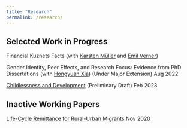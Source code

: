 ```yaml
---
title: "Research"
permalink: /research/
---
```

## Selected Work in Progress

Financial Kuznets Facts (with [Karsten M&uuml;ller](https://www.karstenmueller.com/) and [Emil Verner](https://www.emilverner.com/))

Gender Identity, Peer Effects, and Research Focus: Evidence from PhD Dissertations (with [Hongyuan Xia](https://economics.cornell.edu/hongyuan-xia)) (Under Major Extension) Aug 2022

[Childlessness and Development](https://paulwdai.github.io/files/childlessness.pdf) (Preliminary Draft) Feb 2023


## Inactive Working Papers

[Life-Cycle Remittance for Rural-Urban Migrants](https://paulwdai.github.io/files/remittance.pdf) Nov 2020

